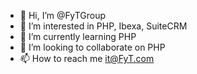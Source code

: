 - 👋 Hi, I’m @FyTGroup
- 👀 I’m interested in PHP, Ibexa, SuiteCRM
- 🌱 I’m currently learning PHP
- 💞️ I’m looking to collaborate on PHP
- 📫 How to reach me it@FyT.com

<!---
FyTGroup/FyTGroup is a ✨ special ✨ repository because its `README.md` (this file) appears on your GitHub profile.
You can click the Preview link to take a look at your changes.
--->
